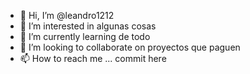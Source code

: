 - 👋 Hi, I’m @leandro1212
- 👀 I’m interested in algunas cosas
- 🌱 I’m currently learning de todo
- 💞️ I’m looking to collaborate on proyectos que paguen
- 📫 How to reach me ... commit here

<!---
leandro1212/leandro1212 is a ✨ special ✨ repository because its `README.md` (this file) appears on your GitHub profile.
You can click the Preview link to take a look at your changes.
--->
